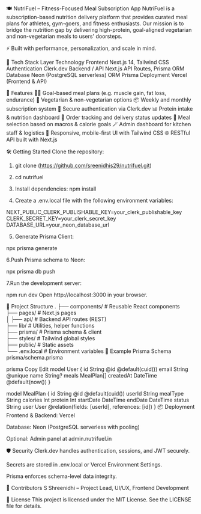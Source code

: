 🍽️ NutriFuel – Fitness-Focused Meal Subscription App
NutriFuel is a subscription-based nutrition delivery platform that provides curated meal plans for athletes, gym-goers, and fitness enthusiasts. Our mission is to bridge the nutrition gap by delivering high-protein, goal-aligned vegetarian and non-vegetarian meals to users' doorsteps.

⚡ Built with performance, personalization, and scale in mind.

🔧 Tech Stack
Layer	Technology
Frontend	Next.js 14, Tailwind CSS
Authentication	Clerk.dev
Backend / API	Next.js API Routes, Prisma ORM
Database	Neon (PostgreSQL serverless)
ORM	Prisma
Deployment	Vercel (Frontend & API)

🚀 Features
🧑‍🍳 Goal-based meal plans (e.g. muscle gain, fat loss, endurance)
🥗 Vegetarian & non-vegetarian options
📦 Weekly and monthly subscription system
🔐 Secure authentication via Clerk.dev
📊 Protein intake & nutrition dashboard
🧾 Order tracking and delivery status updates
🎯 Meal selection based on macros & calorie goals
🪄 Admin dashboard for kitchen staff & logistics
📱 Responsive, mobile-first UI with Tailwind CSS
🌐 RESTful API built with Next.js

🛠️ Getting Started
Clone the repository:
1. git clone (https://github.com/sreenidhis29/nutrifuel.git)

2. cd nutrifuel

3. Install dependencies:
npm install

4. Create a .env.local file with the following environment variables:

NEXT_PUBLIC_CLERK_PUBLISHABLE_KEY=your_clerk_publishable_key
CLERK_SECRET_KEY=your_clerk_secret_key
DATABASE_URL=your_neon_database_url

5. Generate Prisma Client:

npx prisma generate

6.Push Prisma schema to Neon:

npx prisma db push

7.Run the development server:

npm run dev
Open http://localhost:3000 in your browser.

📁 Project Structure
.
├── components/           # Reusable React components  
├── pages/                # Next.js pages  
│   ├── api/              # Backend API routes (REST)  
├── lib/                  # Utilities, helper functions  
├── prisma/               # Prisma schema & client  
├── styles/               # Tailwind global styles  
├── public/               # Static assets  
└── .env.local            # Environment variables
🔄 Example Prisma Schema
prisma/schema.prisma

prisma
Copy
Edit
model User {
  id        String   @id @default(cuid())
  email     String   @unique
  name      String?
  meals     MealPlan[]
  createdAt DateTime @default(now())
}

model MealPlan {
  id          String   @id @default(cuid())
  userId      String
  mealType    String
  calories    Int
  protein     Int
  startDate   DateTime
  endDate     DateTime
  status      String
  user        User     @relation(fields: [userId], references: [id])
}
📦 Deployment
Frontend & Backend: Vercel

Database: Neon (PostgreSQL serverless with pooling)

Optional: Admin panel at admin.nutrifuel.in

🛡️ Security
Clerk.dev handles authentication, sessions, and JWT securely.

Secrets are stored in .env.local or Vercel Environment Settings.

Prisma enforces schema-level data integrity.

🙌 Contributors
S Shreenidhi – Project Lead, UI/UX, Frontend Development

📄 License
This project is licensed under the MIT License. See the LICENSE file for details.
